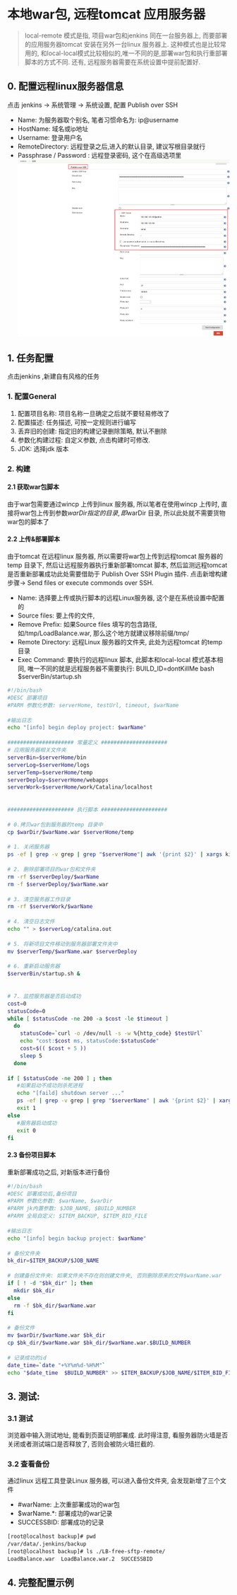 # 本地war包, 远程tomcat 应用服务器
> local-remote 模式是指, 项目war包和jenkins 同在一台服务器上, 而要部署的应用服务器tomcat 安装在另外一台linux 服务器上. 这种模式也是比较常用的, 和local-local模式比较相似的,唯一不同的是,部署war包和执行重部署脚本的方式不同. 还有, 远程服务器需要在系统设置中提前配置好.


## 0. 配置远程linux服务器信息
点击 jenkins -> 系统管理 -> 系统设置, 配置 Publish over SSH
* Name: 为服务器取个别名, 笔者习惯命名为: ip@username
* HostName: 域名或ip地址
* Username: 登录用户名
* RemoteDirectory: 远程登录之后,进入的默认目录, 建议写根目录就行
* Passphrase / Password	: 远程登录密码, 这个在高级选项里
![](/assets/jenkins_2017-06-17_064204.png)


## 1. 任务配置
点击jenkins ,新建自有风格的任务

### 1. 配置General
1. 配置项目名称: 项目名称一旦确定之后就不要轻易修改了
2. 配置描述: 任务描述, 可按一定规则进行编写
3. 丢弃旧的创建: 指定旧的构建记录删除策略, 默认不删除
4. 参数化构建过程: 自定义参数, 点击构建时可修改. 
5. JDK: 选择jdk 版本

### 2. 构建

#### 2.1 获取war包脚本
由于war包需要通过wincp 上传到linux 服务器, 所以笔者在使用wincp 上传时, 直接将war包上传到参数$warDir 指定的目录, 即$warDir 目录, 所以此处就不需要货物war包的脚本了

#### 2.2 上传&部署脚本
由于tomcat 在远程linux 服务器, 所以需要将war包上传到远程tomcat 服务器的temp 目录下, 然后让远程服务器执行重新部署tomcat 脚本, 然后监测远程tomcat 是否重新部署成功此处需要借助于 Publish Over SSH Plugin 插件. 点击新增构建步骤-> Send files or execute commonds over SSH.

* Name: 选择要上传或执行脚本的远程Linux服务器, 这个是在系统设置中配置的
* Source files: 要上传的文件, 
* Remove Prefix: 如果Source files 填写的包含路径, 如/tmp/LoadBalance.war, 那么这个地方就建议移除前缀/tmp/ 
* Remote Directory: 远程Linux 服务器的文件夹, 此处为远程tomcat 的temp 目录
* Exec Command: 要执行的远程linux 脚本, 此脚本和local-local 模式基本相同, 唯一不同的就是远程服务器不需要执行: BUILD_ID=dontKillMe bash $serverBin/startup.sh

```bash
#!/bin/bash
#DESC 部署项目
#PARM 参数化参数: serverHome, testUrl, timeout, $warName

#输出日志
echo "[info] begin deploy project: $warName"

##################### 常量定义 #####################
# 应用服务器相关文件夹
serverBin=$serverHome/bin
serverLog=$serverHome/logs
serverTemp=$serverHome/temp
serverDeploy=$serverHome/webapps
serverWork=$serverHome/work/Catalina/localhost


##################### 执行脚本 #####################

# 0.拷贝war包到服务器的temp 目录中
cp $warDir/$warName.war $serverHome/temp

# 1. 关闭服务器
ps -ef | grep -v grep | grep "$serverHome"| awk '{print $2}' | xargs kill -9

# 2. 删除部署项目的war包和文件夹
rm -rf $serverDeploy/$warName
rm -f $serverDeploy/$warName.war

# 3. 清空服务器工作目录
rm -rf $serverWork/$warName

# 4. 清空日志文件
echo "" > $serverLog/catalina.out

# 5. 将新项目文件移动到服务器部署文件夹中
mv $serverTemp/$warName.war $serverDeploy

# 6. 重新启动服务器
$serverBin/startup.sh &


# 7. 监控服务器是否启动成功
cost=0
statusCode=0
while [ $statusCode -ne 200 -a $cost -le $timeout ]  
  do
    statusCode=`curl -o /dev/null -s -w %{http_code} $testUrl`
    echo "cost:$cost ms, statusCode:$statusCode"
    cost=$(( $cost + 5 ))
    sleep 5
  done

if [ $statusCode -ne 200 ] ; then 
   #如果启动不成功则杀死进程
   echo "[faild] shutdown server ..."
   ps -ef | grep -v grep | grep "$serverName" | awk '{print $2}' | xargs kill -9
   exit 1
else
   #服务器启动成功
   exit 0
fi
```

#### 2.3 备份项目脚本
重新部署成功之后, 对新版本进行备份

```bash
#!/bin/bash
#DESC 部署成功后,备份项目
#PARM 参数化参数: $warName, $warDir
#PARM jk内置参数: $JOB_NAME, $BUILD_NUMBER
#PARM 全局自定义: $ITEM_BACKUP, $ITEM_BID_FILE

#输出日志
echo "[info] begin backup project: $warName"

# 备份文件夹
bk_dir=$ITEM_BACKUP/$JOB_NAME

# 创建备份文件夹: 如果文件夹不存在则创建文件夹, 否则删除原来的文件$warName.war
if [ ! -d "$bk_dir" ]; then
  mkdir $bk_dir
else
  rm -f $bk_dir/$warName.war
fi

# 备份文件
mv $warDir/$warName.war $bk_dir
cp $bk_dir/$warName.war $bk_dir/$warName.war.$BUILD_NUMBER

# 记录成功的id
date_time=`date "+%Y%m%d-%H%M"`
echo "$date_time  $BUILD_NUMBER" >> $ITEM_BACKUP/$JOB_NAME/$ITEM_BID_FILE
```

## 3. 测试:
### 3.1 测试
浏览器中输入测试地址, 能看到页面证明部署成. 此时得注意, 看服务器防火墙是否关闭或者测试端口是否释放了, 否则会被防火墙拦截的.

### 3.2 查看备份
通过linux 远程工具登录Linux 服务器, 可以进入备份文件夹, 会发现新增了三个文件
* #warName: 上次重部署成功的war包
* $warName.*: 部署成功的war记录
* SUCCESSBID: 部署成功的记录

```bash
[root@localhost backup]# pwd
/var/data/.jenkins/backup
[root@localhost backup]# ls ./LB-free-sftp-remote/
LoadBalance.war  LoadBalance.war.2  SUCCESSBID
```

## 4. 完整配置示例
